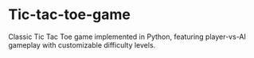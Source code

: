 # Tic-tac-toe-game
Classic Tic Tac Toe game implemented in Python, featuring player-vs-AI gameplay with customizable difficulty levels.

